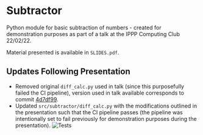 # Subtractor
Python module for basic subtraction of numbers - created for demonstration purposes as part of a talk at the IPPP Computing Club 22/02/22.

Material presented is available in `SLIDES.pdf`.

## Updates Following Presentation
- Removed original `diff_calc.py` used in talk (since this purposefully failed the CI pipeline), version used in talk available corresponds to commit [4d7df99](4d7df990bca77e8e0b8f35e05e5ec24d89872184).
- Updated `src/subtractor/diff_calc.py` with the modifications outlined in the presentation such that the CI pipeline passes (the pipeline was intentionally set to fail previously for demonstration purposes during the presentation).
![Tests](https://github.com/Hitham2496/Subtractor/actions/workflows/python-package.yml/badge.svg)
